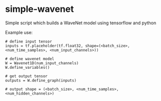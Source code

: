 # simple-wavenet
Simple script which builds a WaveNet model using tensorflow and python

Example use:

```
# define input tensor
inputs = tf.placeholder(tf.float32, shape=(<batch_size>, <num_time_samples>, <num_input_channels>))

# define wavenet model
W = Wavenet1D(num_input_channels)
W.define_variables()

# get output tensor
outputs = W.define_graph(inputs)

# output shape = (<batch_size>, <num_time_samples>, <num_hidden_channels>)
```
